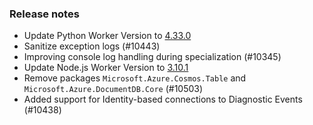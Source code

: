 ### Release notes

<!-- Please add your release notes in the following format:
- My change description (#PR)
-->
- Update Python Worker Version to [4.33.0](https://github.com/Azure/azure-functions-python-worker/releases/tag/4.33.0)
- Sanitize exception logs (#10443)
- Improving console log handling during specialization (#10345)
- Update Node.js Worker Version to [3.10.1](https://github.com/Azure/azure-functions-nodejs-worker/releases/tag/v3.10.1)
- Remove packages `Microsoft.Azure.Cosmos.Table` and `Microsoft.Azure.DocumentDB.Core` (#10503)
- Added support for Identity-based connections to Diagnostic Events (#10438)